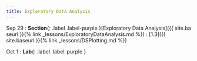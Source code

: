```yaml
---
title: Exploratory Data Analysis
---
```


Sep 29
: **Section**{: .label .label-purple }[Exploratory Data Analysis]({{ site.ba
seurl }}{% link _lessons/ExploratoryDataAnalysis.md %})
  : [1.3]({{ site.baseurl }}{% link _lessons/DSPlotting.md %})
  
Oct 1
: **Lab**{: .label .label-purple }[](#)